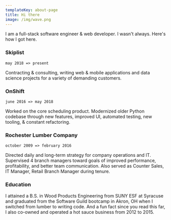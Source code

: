 ```yaml
---
templateKey: about-page
title: Hi there
image: /img/wave.png
---
```


I am a full-stack software engineer & web developer. I wasn't always. Here's how I got here.

### Skiplist

`may 2018 => present`

Contracting & consulting, writing web & mobile applications and data science projects for a variety of demanding customers.

### OnShift

`june 2016 => may 2018`

Worked on the core scheduling product. Modernized older Python codebase through new features, improved UI, automated testing, new tooling, & constant refactoring.

### Rochester Lumber Company

`october 2009 => february 2016`

Directed daily and long-term strategy for company operations and IT. Supervised 4 branch managers toward goals of improved performance, profitability, and better team communication. Also served as Counter Sales, IT Manager, Retail Branch Manager during tenure.

### Education

I attained a B.S. in Wood Products Engineering from SUNY ESF at Syracuse and graduated from the Software Guild bootcamp in Akron, OH when I switched from lumber to writing code. And a fun fact since you read this far, I also co-owned and operated a hot sauce business from 2012 to 2015.
